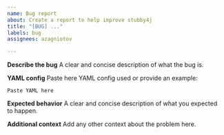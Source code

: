 ```yaml
---
name: Bug report
about: Create a report to help improve stubby4j
title: "[BUG] ..."
labels: bug
assignees: azagniotov

---
```


**Describe the bug**
A clear and concise description of what the bug is.


**YAML config**
Paste here YAML config used or provide an example:
```
Paste YAML here
```

**Expected behavior**
A clear and concise description of what you expected to happen.


**Additional context**
Add any other context about the problem here.
